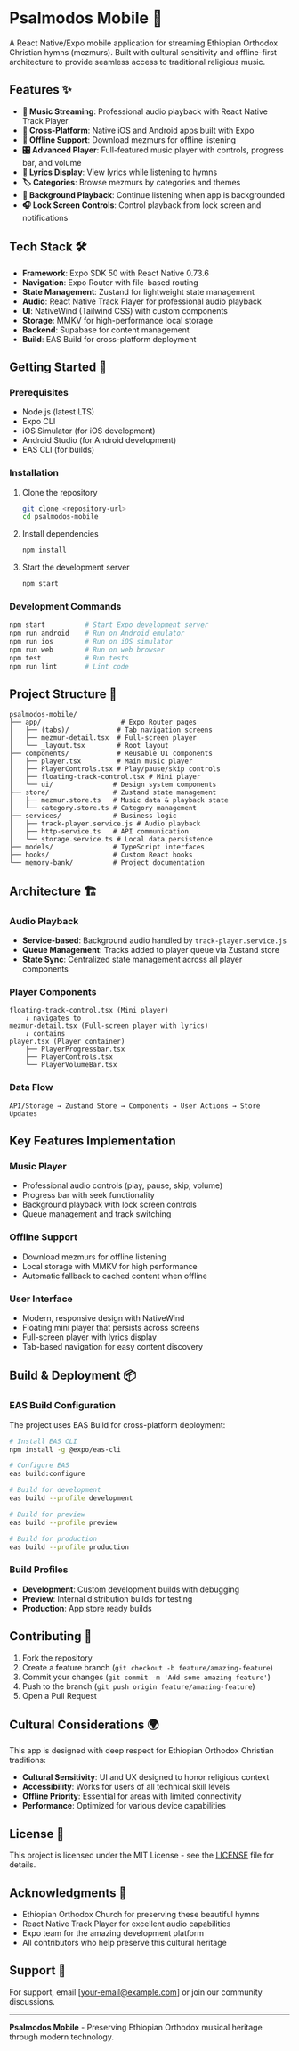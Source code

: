 # Psalmodos Mobile 🎵

A React Native/Expo mobile application for streaming Ethiopian Orthodox Christian hymns (mezmurs). Built with cultural sensitivity and offline-first architecture to provide seamless access to traditional religious music.

## Features ✨

- **🎵 Music Streaming**: Professional audio playback with React Native Track Player
- **📱 Cross-Platform**: Native iOS and Android apps built with Expo
- **💾 Offline Support**: Download mezmurs for offline listening
- **🎛️ Advanced Player**: Full-featured music player with controls, progress bar, and volume
- **📖 Lyrics Display**: View lyrics while listening to hymns
- **🏷️ Categories**: Browse mezmurs by categories and themes
- **🔄 Background Playback**: Continue listening when app is backgrounded
- **🎧 Lock Screen Controls**: Control playback from lock screen and notifications

## Tech Stack 🛠️

- **Framework**: Expo SDK 50 with React Native 0.73.6
- **Navigation**: Expo Router with file-based routing
- **State Management**: Zustand for lightweight state management
- **Audio**: React Native Track Player for professional audio playback
- **UI**: NativeWind (Tailwind CSS) with custom components
- **Storage**: MMKV for high-performance local storage
- **Backend**: Supabase for content management
- **Build**: EAS Build for cross-platform deployment

## Getting Started 🚀

### Prerequisites

- Node.js (latest LTS)
- Expo CLI
- iOS Simulator (for iOS development)
- Android Studio (for Android development)
- EAS CLI (for builds)

### Installation

1. Clone the repository
   ```bash
   git clone <repository-url>
   cd psalmodos-mobile
   ```

2. Install dependencies
   ```bash
   npm install
   ```

3. Start the development server
   ```bash
   npm start
   ```

### Development Commands

```bash
npm start          # Start Expo development server
npm run android    # Run on Android emulator
npm run ios        # Run on iOS simulator
npm run web        # Run on web browser
npm test           # Run tests
npm run lint       # Lint code
```

## Project Structure 📁

```
psalmodos-mobile/
├── app/                    # Expo Router pages
│   ├── (tabs)/            # Tab navigation screens
│   ├── mezmur-detail.tsx  # Full-screen player
│   └── _layout.tsx        # Root layout
├── components/            # Reusable UI components
│   ├── player.tsx         # Main music player
│   ├── PlayerControls.tsx # Play/pause/skip controls
│   ├── floating-track-control.tsx # Mini player
│   └── ui/               # Design system components
├── store/                # Zustand state management
│   ├── mezmur.store.ts   # Music data & playback state
│   └── category.store.ts # Category management
├── services/             # Business logic
│   ├── track-player.service.js # Audio playback
│   ├── http-service.ts   # API communication
│   └── storage.service.ts # Local data persistence
├── models/               # TypeScript interfaces
├── hooks/                # Custom React hooks
└── memory-bank/          # Project documentation
```

## Architecture 🏗️

### Audio Playback
- **Service-based**: Background audio handled by `track-player.service.js`
- **Queue Management**: Tracks added to player queue via Zustand store
- **State Sync**: Centralized state management across all player components

### Player Components
```
floating-track-control.tsx (Mini player)
    ↓ navigates to
mezmur-detail.tsx (Full-screen player with lyrics)
    ↓ contains
player.tsx (Player container)
    ├── PlayerProgressbar.tsx
    ├── PlayerControls.tsx
    └── PlayerVolumeBar.tsx
```

### Data Flow
```
API/Storage → Zustand Store → Components → User Actions → Store Updates
```

## Key Features Implementation

### Music Player
- Professional audio controls (play, pause, skip, volume)
- Progress bar with seek functionality
- Background playback with lock screen controls
- Queue management and track switching

### Offline Support
- Download mezmurs for offline listening
- Local storage with MMKV for high performance
- Automatic fallback to cached content when offline

### User Interface
- Modern, responsive design with NativeWind
- Floating mini player that persists across screens
- Full-screen player with lyrics display
- Tab-based navigation for easy content discovery

## Build & Deployment 📦

### EAS Build Configuration

The project uses EAS Build for cross-platform deployment:

```bash
# Install EAS CLI
npm install -g @expo/eas-cli

# Configure EAS
eas build:configure

# Build for development
eas build --profile development

# Build for preview
eas build --profile preview

# Build for production
eas build --profile production
```

### Build Profiles

- **Development**: Custom development builds with debugging
- **Preview**: Internal distribution builds for testing
- **Production**: App store ready builds

## Contributing 🤝

1. Fork the repository
2. Create a feature branch (`git checkout -b feature/amazing-feature`)
3. Commit your changes (`git commit -m 'Add some amazing feature'`)
4. Push to the branch (`git push origin feature/amazing-feature`)
5. Open a Pull Request

## Cultural Considerations 🌍

This app is designed with deep respect for Ethiopian Orthodox Christian traditions:

- **Cultural Sensitivity**: UI and UX designed to honor religious context
- **Accessibility**: Works for users of all technical skill levels
- **Offline Priority**: Essential for areas with limited connectivity
- **Performance**: Optimized for various device capabilities

## License 📄

This project is licensed under the MIT License - see the [LICENSE](LICENSE) file for details.

## Acknowledgments 🙏

- Ethiopian Orthodox Church for preserving these beautiful hymns
- React Native Track Player for excellent audio capabilities
- Expo team for the amazing development platform
- All contributors who help preserve this cultural heritage

## Support 💬

For support, email [your-email@example.com] or join our community discussions.

---

**Psalmodos Mobile** - Preserving Ethiopian Orthodox musical heritage through modern technology.